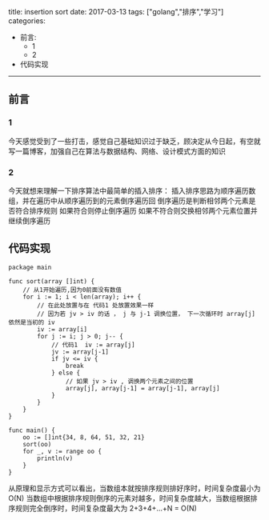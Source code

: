 title: insertion sort
date: 2017-03-13
tags: ["golang","排序","学习"]
categories:
  - 前言:
    - 1
    - 2
  - 代码实现
---

## 前言 ##
  ### 1 ###
  今天感觉受到了一些打击，感觉自己基础知识过于缺乏，顾决定从今日起，有空就写一篇博客，加强自己在算法与数据结构、网络、设计模式方面的知识
  ### 2 ###
  今天就想来理解一下排序算法中最简单的插入排序：
  插入排序思路为顺序遍历数组，并在遍历中从顺序遍历到的元素倒序遍历回
  倒序遍历是判断相邻两个元素是否符合排序规则
  如果符合则停止倒序遍历
  如果不符合则交换相邻两个元素位置并继续倒序遍历
## 代码实现 ##
```
package main

func sort(array []int) {
	// 从1开始遍历,因为0前面没有数值
	for i := 1; i < len(array); i++ {
		// 在此处放置与在 代码1 处放置效果一样
		// 因为若 jv > iv 的话 ， j 与 j-1 调换位置， 下一次循环时 array[j] 依然是当初的 iv
		iv := array[i]
		for j := i; j > 0; j-- {
			// 代码1  iv := array[j]
			jv := array[j-1]
			if jv <= iv {
				break
			} else {
				// 如果 jv > iv , 调换两个元素之间的位置
				array[j], array[j-1] = array[j-1], array[j]
			}
		}
	}
}

func main() {
	oo := []int{34, 8, 64, 51, 32, 21}
	sort(oo)
	for _, v := range oo {
		println(v)
	}
}

```

从原理和显示方式可以看出，当数组本就按排序规则排好序时，时间复杂度最小为 O(N)
当数组中根据排序规则倒序的元素对越多，时间复杂度越大，当数组根据排序规则完全倒序时，时间复杂度最大为 2+3+4+...+N = O(N)
